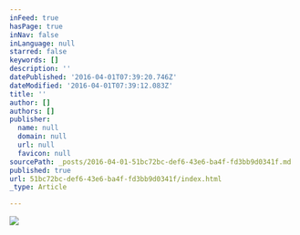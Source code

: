 ```yaml
---
inFeed: true
hasPage: true
inNav: false
inLanguage: null
starred: false
keywords: []
description: ''
datePublished: '2016-04-01T07:39:20.746Z'
dateModified: '2016-04-01T07:39:12.083Z'
title: ''
author: []
authors: []
publisher:
  name: null
  domain: null
  url: null
  favicon: null
sourcePath: _posts/2016-04-01-51bc72bc-def6-43e6-ba4f-fd3bb9d0341f.md
published: true
url: 51bc72bc-def6-43e6-ba4f-fd3bb9d0341f/index.html
_type: Article

---
```

![](https://the-grid-user-content.s3-us-west-2.amazonaws.com/f6a6c1b1-6fd0-4671-86e2-f1c25eeac6ad.jpg)